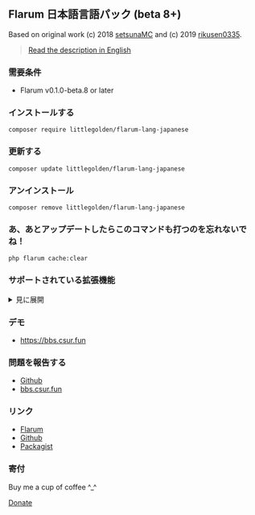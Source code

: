 ## Flarum 日本語言語パック (beta 8+)
Based on original work (c) 2018 [setsunaMC](https://github.com/setsunaMC/flarum-ext-japanese) and (c) 2019 [rikusen0335](https://github.com/rikusen0335/lang-japanese-extended).

> [Read the description in English](https://github.com/Littlegolden/flarum-lang-japanese/blob/master/README_en.md)

### 需要条件
  - Flarum v0.1.0-beta.8 or later


### インストールする
```
composer require littlegolden/flarum-lang-japanese
```

### 更新する
```
composer update littlegolden/flarum-lang-japanese
```

### アンインストール
```
composer remove littlegolden/flarum-lang-japanese
```

### あ、あとアップデートしたらこのコマンドも打つのを忘れないでね！
```
php flarum cache:clear
```

### サポートされている拡張機能

<details>
<summary>見に展開</summary>

  - amaurycarrade-syndication（[Syndication extension](https://discuss.flarum.org/d/4395-syndication-extension-rss-atom-feeds)）
  - antoinefr-money（[Money extension](https://discuss.flarum.org/d/4699-money-extension)）
  - antoinefr-online（[Online users extension](https://discuss.flarum.org/d/8302-online-users-extension)）
  - backtowebsite（[Back to Website Button](https://discuss.flarum.org/d/18285-back-to-website-button)）
  - clarkwinkelmann-author-change（[Discussion and post author change](https://discuss.flarum.org/d/21731-discussion-and-post-author-change)）
  - clarkwinkelmann-create-user-modal（[Create User Modal](https://discuss.flarum.org/d/22608-create-user-modal)）
  - clarkwinkelmann-email-as-display-name（[Email as Display Name](https://discuss.flarum.org/d/22603-email-as-display-name)）
  - clarkwinkelmann-emojionearea（[Emoji Picker](https://discuss.flarum.org/d/4787-emoji-picker)）
  - clarkwinkelmann-passwordless（[Passwordless login](https://discuss.flarum.org/d/22606-passwordless-login)）
  - clarkwinkelmann-post-date（[Change post date](https://discuss.flarum.org/d/21247-change-post-date)）
  - clarkwinkelmann-status（[User status](https://discuss.flarum.org/d/21983-user-status)）
  - datitisev-dashboard（[Datitisev Admin Dashboard](https://discuss.flarum.org/d/2958-datitisev-admin-dashboard)）
  - dem13n-nickname-changer（[NickName Changer](https://discuss.flarum.org/d/21238-nickname-changer)）
  - dem13n-quad-theme（[Quad theme](https://discuss.flarum.org/d/22618-quad-theme)）
  - extiverse-bazaar（[Bazaar extension marketplace](https://discuss.flarum.org/d/5151-bazaar-the-extension-marketplace)）
  - fajuu-contactbutton（[Contact Button](https://discuss.flarum.org/d/18228-contact-button)）
  - fajuu-icons（[Icons by Fajuu](https://discuss.flarum.org/d/21401-icons-by-fajuu)）
  - flagrow-ads（[Flagrow Ads](https://discuss.flarum.org/d/4785-flagrow-ads-bombarding-your-users-with-ads-everywhere-if-you-want)）
  - flagrow-analytics（[Flagrow analytics extension](https://discuss.flarum.org/d/1983-flagrow-analytics-extension-tracking-user-visits)）
  - flagrow-fonts（[Flagrow Fonts](https://discuss.flarum.org/d/6207-flagrow-fonts-easily-add-fonts-to-your-forum)）
  - flagrow-html-errors（[Custom HTML Error Pages](https://discuss.flarum.org/d/10784-custom-html-error-pages)）
  - flagrow-impersonate（[Flagrow Impersonate](https://discuss.flarum.org/d/9868-flagrow-impersonate-login-as-other-users)）
  - ~~flagrow-mason（[Flagrow Mason](https://discuss.flarum.org/d/7028-flagrow-mason-the-discussion-custom-fields-builder)）~~ 最新バージョンと互換性がない
  - flagrow-passport（[Flagrow passport](https://discuss.flarum.org/d/5203-flagrow-passport-the-laravel-passport-oauth-extension)）
  - flagrow-upload（[Flagrow upload](https://discuss.flarum.org/d/4154-flagrow-upload-the-intelligent-file-attachment-extension)）
  - flarum-akismet（[Flarum Core](https://github.com/flarum/lang-english/tree/master/locale)）
  - flarum-approval（[Flarum Core](https://github.com/flarum/lang-english/tree/master/locale)）
  - flarum-auth-facebook（[Flarum Core](https://github.com/flarum/lang-english/tree/master/locale)）
  - flarum-auth-github（[Flarum Core](https://github.com/flarum/lang-english/tree/master/locale)）
  - flarum-auth-twitter（[Flarum Core](https://github.com/flarum/lang-english/tree/master/locale)）
  - flarum-discussion-views（[Flarum Core](https://github.com/flarum/lang-english/tree/master/locale)）
  - flarum-emoji（[Flarum Core](https://github.com/flarum/lang-english/tree/master/locale)）
  - flarum-ext-close（[Flarum Core](https://github.com/flarum/lang-english/tree/master/locale)）
  - flarum-ext-fancybox（[Flarum Core](https://github.com/flarum/lang-english/tree/master/locale)）
  - flarum-flags（[Flarum Core](https://github.com/flarum/lang-english/tree/master/locale)）
  - flarum-likes（[Flarum Core](https://github.com/flarum/lang-english/tree/master/locale)）
  - flarum-lock（[Flarum Core](https://github.com/flarum/lang-english/tree/master/locale)）
  - flarum-markdown（[Flarum Core](https://github.com/flarum/lang-english/tree/master/locale)）
  - flarum-mentions（[Flarum Core](https://github.com/flarum/lang-english/tree/master/locale)）
  - flarum-notify（[Flarum Core](https://github.com/flarum/lang-english/tree/master/locale)）
  - flarum-pusher（[Flarum Core](https://github.com/flarum/lang-english/tree/master/locale)）
  - flarum-statistics（[Flarum Core](https://github.com/flarum/lang-english/tree/master/locale)）
  - flarum-sticky（[Flarum Core](https://github.com/flarum/lang-english/tree/master/locale)）
  - flarum-subscriptions（[Flarum Core](https://github.com/flarum/lang-english/tree/master/locale)）
  - flarum-suspend（[Flarum Core](https://github.com/flarum/lang-english/tree/master/locale)）
  - flarum-tags（[Flarum Core](https://github.com/flarum/lang-english/tree/master/locale)）
  - fof-amazon-affiliation（[Amazon Affiliation](https://discuss.flarum.org/d/12389-friendsofflarum-amazon-affiliation)）
  - fof-auth-gitlab（[GitLab Login](https://discuss.flarum.org/d/20371-friendsofflarum-gitlab-login)）
  - fof-ban-ips（[Ban IPs](https://discuss.flarum.org/d/20949-friendsofflarum-ban-ips)）
  - fof-best-answer（[Best Answer](https://discuss.flarum.org/d/21894-friendsofflarum-best-answer)）
  - fof-byobu（[Byōbu](https://discuss.flarum.org/d/4762-friendsofflarum-by-bu-well-integrated-advanced-private-discussions)）
  - fof-custom-footer（[Custom Footer](https://discuss.flarum.org/d/17774-friendsofflarum-custom-footer)）
  - fof-default-group（[Default Group](https://discuss.flarum.org/d/18158-friendsofflarum-default-group)）
  - fof-drafts（[Drafts](https://discuss.flarum.org/d/20957-friendsofflarum-drafts)）
  - fof-email-checker（[Disposable Emails](https://discuss.flarum.org/d/20457-friendsofflarum-disposable-emails)）
  - fof-follow-tags（[Follow Tags](https://discuss.flarum.org/d/20525-friendsofflarum-follow-tags)）
  - fof-formatting（[Formatting](https://discuss.flarum.org/d/17770-friendsofflarum-formatting/111)）
  - fof-forum-statistics-widget（[Statistics Widget](https://discuss.flarum.org/d/22380-friendsofflarum-forum-statistics-widget)）
  - fof-frontpage（[FrontPage](https://discuss.flarum.org/d/19256-friendsofflarum-frontpage)）
  - fof-gamification（[Gamification](https://discuss.flarum.org/d/20671-friendsofflarum-gamification)）
  - fof-geoip（[GeoIP](https://discuss.flarum.org/d/21493-friendsofflarum-geoip)）
  - fof-ignore-users（[Ignore Users](https://discuss.flarum.org/d/20681-friendsofflarum-ignore-users)）
  - fof-linguist（[Linguist](https://discuss.flarum.org/d/7026-linguist-customize-translations-with-ease)）
  - fof-links（[Links](https://discuss.flarum.org/d/18335-friendsofflarum-links)）
  - fof-masquerade（[Masquerade by FriendsOfFlarum](https://discuss.flarum.org/d/5791-masquerade-by-friendsofflarum-the-user-profile-builder)）
  - fof-merge-discussions（[Masquerade](https://discuss.flarum.org/d/5791-masquerade-by-friendsofflarum-the-user-profile-builder)）
  - fof-nightmode（[Night Mode](https://discuss.flarum.org/d/21492-friendsofflarum-night-mode)）
  - fof-open-collective（[Open Collective](https://discuss.flarum.org/d/22256-friendsofflarum-open-collective)）
  - fof-pages（[Pages](https://discuss.flarum.org/d/18301-friendsofflarum-pages)）
  - fof-polls（[Polls](https://discuss.flarum.org/d/20586-friendsofflarum-polls)）
  - fof-pretty-mail（[Pretty Mail](https://discuss.flarum.org/d/11178-friendsofflarum-pretty-mail)）
  - fof-prevent-necrobumping（[Prevent Necrobumping](https://discuss.flarum.org/d/18312-friendsofflarum-prevent-necrobumping)）
  - fof-pwned-passwords（[Pwned Passwords](https://discuss.flarum.org/d/18348-friendsofflarum-pwned-passwords)）
  - fof-reactions（[Reactions](https://discuss.flarum.org/d/20655-friendsofflarum-reactions)）
  - fof-recaptcha（[reCAPTCHA](https://discuss.flarum.org/d/18399-friendsofflarum-recaptcha)）
  - fof-secure-https（[Secure HTTPS](https://discuss.flarum.org/d/17771-friendsofflarum-secure-https)）
  - fof-sentry（[Sentry](https://discuss.flarum.org/d/18089-friendsofflarum-sentry/34)）
  - fof-share-social（[Share Social](https://discuss.flarum.org/d/20401-friendsofflarum-share-social)）
  - fof-socialprofile（[Social Profile](https://discuss.flarum.org/d/18775-friendsofflarum-social-profile)）
  - fof-spamblock（[Spamblock](https://discuss.flarum.org/d/17772-friendsofflarum-spamblock)）
  - fof-stopforumspam（[StopForumSpam](https://discuss.flarum.org/d/17846-friendsofflarum-stopforumspam)）
  - fof-split（[Split](https://discuss.flarum.org/d/1903-friendsofflarum-split-separates-posts-to-a-new-discussion)）
  - fof-subscribed（[Subscribed](https://discuss.flarum.org/d/20917-friendsofflarum-subscribed)）
  - fof-terms（[Terms](https://discuss.flarum.org/d/11714-fof-terms-ask-your-users-to-accept-tos-and-privacy-policy)）
  - fof-transliterator（[URL Transliterator](https://discuss.flarum.org/d/18074-friendsofflarum-url-transliterator)）
  - fof-user-directory（[User directory](https://discuss.flarum.org/d/5682-user-directory-by-friendsofflarum)）
  - fof-userbio（[User Bio](https://discuss.flarum.org/d/17775-friendsofflarum-user-bio)）
  - fof-username-request（[Username Request](https://discuss.flarum.org/d/20956-friendsofflarum-username-request)）
  - imgur-upload（[Imgur Upload](https://discuss.flarum.org/d/18491-imgur-upload-simple-image-upload-from-the-editor)）
  - kilowhat-affiliation-links（[Multi-Purpose Affiliation Links Generator](https://discuss.flarum.org/d/21833-multi-purpose-affiliation-links-generator)）
  - kilowhat-mailing（[Mailing](https://discuss.flarum.org/d/20443-mailing-by-kilowhat)）
  - kvothe-sub（[Sign Up Button](https://discuss.flarum.org/d/18812-sign-up-button)）
  - maicol07-sso（[Single Sign On (SSO)](https://discuss.flarum.org/d/21666-single-sign-on-sso-with-wordpress-integration)）
  - migratetoflarum-canonical（[Canonical url redirect](https://discuss.flarum.org/d/19307-canonical-url-redirect)）
  - michaelBelgium-profile-views（[Profile views](https://discuss.flarum.org/d/7596-profile-views)）
  - migratetoflarum-fake-data（[Fake Data](https://discuss.flarum.org/d/21160-fake-data)）
  - ~~migratetoflarum-vbulletin-redirects（[Redirects](https://github.com/migratetoflarum/vbulletin-redirects)）~~ 最新バージョンと互換性がない
  - mybbtoflarum（[MyBB to flarum](https://discuss.flarum.org/d/5506-mybb-to-flarum)）
  - nikovonlas-webpush（[OneSignal web push notifications](https://discuss.flarum.org/d/20784-onesignal-web-push-notifications)）
  - perspective（[Perspective API](https://discuss.flarum.org/d/21784-perspective-api)）
  - pushedx-chat（[Realtime chat with Pusher (Alpha)](https://discuss.flarum.org/d/5133-wip-extension-realtime-chat-with-pusher/12)）
  - reflar-cookie-consent（[Cookie Consent](https://discuss.flarum.org/d/10395-cookie-consent)）
  - reflar-doorman（[Doorman](https://discuss.flarum.org/d/17845-doorman-by-reflar)）
  - reflar-level-ranks（[Levels Ranks](https://discuss.flarum.org/d/15052-levels-ranks-by-reflar)）
  - reflar-twofactor（[Two Factor](https://discuss.flarum.org/d/11006-twofactor-by-reflar)）
  - reflar-webhooks（[Webhooks](https://discuss.flarum.org/d/17812-webhooks-by-reflar)）
  - saleksin-auth-google（[Google Login](https://discuss.flarum.org/d/18250-google-login)）
  - shriker-pronouns（[Personal Pronouns](https://discuss.flarum.org/d/21188-personal-pronouns)）
  - simonxeko/follow-users（[Follow Users (WIP)](https://discuss.flarum.org/d/22628-follow-users-wip)）
  - tpokorra-post-notification（[Post Notifications per E-Mail](https://discuss.flarum.org/d/20750-post-notifications-per-e-mail)）
  - v17development-flarum-seo（[Flarum SEO](https://discuss.flarum.org/d/18316-flarum-seo)）
  - xmugenx-post-blacklist（[Post Blacklist](https://discuss.flarum.org/d/21750-post-blacklist)）
  - zerosonesfun-announce（[Announce](https://discuss.flarum.org/d/21651-announce)）

</details>

### デモ
  - https://bbs.csur.fun

### 問題を報告する
  - [Github](https://github.com/Littlegolden/flarum-lang-japanese/issues)
  - [bbs.csur.fun](https://bbs.csur.fun/t/chatroom)

### リンク
  - [Flarum](https://discuss.flarum.org/d/17954)
  - [Github](https://github.com/littlegolden/flarum-lang-japanese)
  - [Packagist](https://packagist.org/packages/littlegolden/flarum-lang-japanese)

### 寄付
Buy me a cup of coffee \^_\^

[Donate](https://pay.csur.fun)
